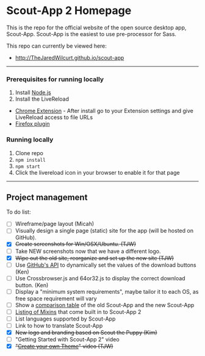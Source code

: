 
# Scout-App 2 Homepage

This is the repo for the official website of the open source desktop app, Scout-App. Scout-App is the easiest to use pre-processor for Sass.

This repo can currently be viewed here:

* http://TheJaredWilcurt.github.io/scout-app

* * *

### Prerequisites for running locally

1. Install [Node.js](http://nodejs.org)
2. Install the LiveReload
 * [Chrome Extension](https://chrome.google.com/webstore/detail/livereload/jnihajbhpnppcggbcgedagnkighmdlei?hl=en) - After install go to your Extension settings and give LiveReload access to file URLs
 * [Firefox plugin](https://addons.mozilla.org/en-US/firefox/addon/livereload/)

### Running locally

1. Clone repo
2. `npm install`
3. `npm start`
4. Click the livereload icon in your browser to enable it for that page

* * *

## Project management

To do list:

* [ ] Wireframe/page layout (Micah)
* [ ] Visually design a single page (static) site for the app (will be hosted on GitHub).
* [x] ~~Create screenshots for Win/OSX/Ubuntu. (TJW)~~
* [ ] Take NEW screenshots now that we have a different logo.
* [x] ~~Wipe out the old site, reorganize and set up the new site (TJW)~~
* [ ] Use [GitHub's API](https://developer.github.com/v3/repos/releases) to dynamically set the values of the download buttons (Ken)
* [ ] Use Crossbrowser.js and 64or32.js to display the correct download button. (Ken)
* [ ] Display a "minimum system requirements", maybe tailor it to each OS, as free space requirement will vary
* [ ] Show a [comparison table](https://github.com/TheJaredWilcurt/scout-app#scout-app-comparison) of the old Scout-App and the new Scout-App
* [ ] [Listing of Mixins](https://github.com/TheJaredWilcurt/scout-app#supportedbuilt-in-mixin-libraries) that come built in to Scout-App 2
* [ ] List languages supported by Scout-App
* [ ] Link to how to translate Scout-App
* [x] ~~New logo and branding based on Scout the Puppy (Kim)~~
* [ ] "Getting Started with Scout-App 2" video
* [x] ~~"[Create your own Theme](https://www.youtube.com/watch?v=DtEVIDvBrSI)" video (TJW)~~
